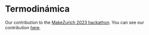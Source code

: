 # Termodinámica

Our contribution to the [MakeZurich 2023 hackathon](https://makezurich.ch/). You can see our contribution [here](https://sengerm.github.io/MakeZurich2023/termodinamica.html).
